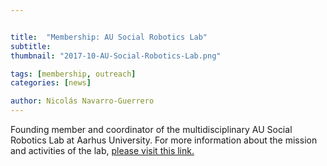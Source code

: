 ```yaml
---


title:  "Membership: AU Social Robotics Lab"
subtitle: 
thumbnail: "2017-10-AU-Social-Robotics-Lab.png"

tags: [membership, outreach]
categories: [news]

author: Nicolás Navarro-Guerrero
---
```


Founding member and coordinator of the multidisciplinary AU Social Robotics Lab at Aarhus University. For more information about the mission and activities of the lab, <a href="https://web.archive.org/web/20210622052326if_/https://projects.au.dk/socialrobotics/" target="_blank">please visit this link.</a>

<!--more-->

